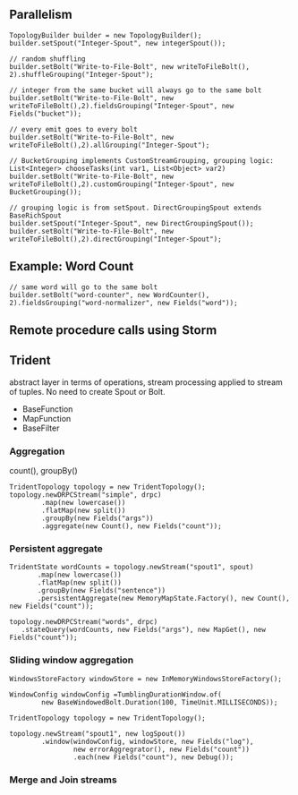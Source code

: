 ## Parallelism
```
TopologyBuilder builder = new TopologyBuilder();
builder.setSpout("Integer-Spout", new integerSpout());

// random shuffling
builder.setBolt("Write-to-File-Bolt", new writeToFileBolt(), 2).shuffleGrouping("Integer-Spout");

// integer from the same bucket will always go to the same bolt
builder.setBolt("Write-to-File-Bolt", new writeToFileBolt(),2).fieldsGrouping("Integer-Spout", new Fields("bucket"));

// every emit goes to every bolt
builder.setBolt("Write-to-File-Bolt", new writeToFileBolt(),2).allGrouping("Integer-Spout");

// BucketGrouping implements CustomStreamGrouping, grouping logic: List<Integer> chooseTasks(int var1, List<Object> var2)
builder.setBolt("Write-to-File-Bolt", new writeToFileBolt(),2).customGrouping("Integer-Spout", new BucketGrouping());

// grouping logic is from setSpout. DirectGroupingSpout extends BaseRichSpout
builder.setSpout("Integer-Spout", new DirectGroupingSpout());
builder.setBolt("Write-to-File-Bolt", new writeToFileBolt(),2).directGrouping("Integer-Spout");
```

## Example: Word Count
```
// same word will go to the same bolt
builder.setBolt("word-counter", new WordCounter(), 2).fieldsGrouping("word-normalizer", new Fields("word"));
```

## Remote procedure calls using Storm


## Trident
abstract layer in terms of operations, stream processing applied to stream of tuples. No need to create Spout or Bolt.
- BaseFunction
- MapFunction
- BaseFilter

### Aggregation
count(), groupBy()
```
TridentTopology topology = new TridentTopology();
topology.newDRPCStream("simple", drpc)
        .map(new lowercase())
        .flatMap(new split())
        .groupBy(new Fields("args"))
        .aggregate(new Count(), new Fields("count"));
```

### Persistent aggregate
 ```
TridentState wordCounts = topology.newStream("spout1", spout)
        .map(new lowercase())
        .flatMap(new split())
        .groupBy(new Fields("sentence"))
        .persistentAggregate(new MemoryMapState.Factory(), new Count(), new Fields("count"));

topology.newDRPCStream("words", drpc)
    .stateQuery(wordCounts, new Fields("args"), new MapGet(), new Fields("count"));
```

### Sliding window aggregation
```
WindowsStoreFactory windowStore = new InMemoryWindowsStoreFactory();

WindowConfig windowConfig =TumblingDurationWindow.of(
        new BaseWindowedBolt.Duration(100, TimeUnit.MILLISECONDS));

TridentTopology topology = new TridentTopology();

topology.newStream("spout1", new logSpout())
        .window(windowConfig, windowStore, new Fields("log"),
                new errorAggregrator(), new Fields("count"))
                .each(new Fields("count"), new Debug());
```

### Merge and Join streams